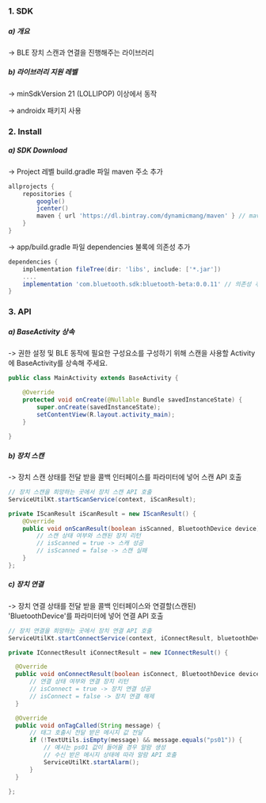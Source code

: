 ### 1. SDK

##### <a id="FUNCTION"></a> a) 개요
-> BLE 장치 스캔과 연결을 진행해주는 라이브러리

##### <a id="FUNCTION"></a> b) 라이브러리 지원 레벨

-> minSdkVersion 21 (LOLLIPOP) 이상에서 동작

-> androidx 패키지 사용

### 2. Install

##### <a id="DOWNLOAD"></a> a) SDK Download

-> Project 레벨 build.gradle 파일 maven 주소 추가
```gradle
allprojects {
    repositories {
        google()
        jcenter()
        maven { url 'https://dl.bintray.com/dynamicmang/maven' } // maven 주소 추가
    }
}
```

-> app/build.gradle 파일 dependencies 불록에 의존성 추가
```gradle
dependencies {
    implementation fileTree(dir: 'libs', include: ['*.jar']) 
    ....
    implementation 'com.bluetooth.sdk:bluetooth-beta:0.0.11' // 의존성 추가
}
```

### 3. API

##### <a id="API_1"></a> a) BaseActivity 상속
-> 권한 설정 및 BLE 동작에 필요한 구성요소를 구성하기 위해 스캔을 사용할 Activity에 BaseActivity를 상속해 주세요.

```java
public class MainActivity extends BaseActivity {

    @Override
    protected void onCreate(@Nullable Bundle savedInstanceState) {
        super.onCreate(savedInstanceState);
        setContentView(R.layout.activity_main);
    }
    
}
```

##### <a id="API_1"></a> b) 장치 스캔

-> 장치 스캔 상태를 전달 받을 콜백 인터페이스를 파라미터에 넣어 스캔 API 호출

```java
// 장치 스캔을 희망하는 곳에서 장치 스캔 API 호출
ServiceUtilKt.startScanService(context, iScanResult);
```

```java
private IScanResult iScanResult = new IScanResult() {
    @Override
    public void onScanResult(boolean isScanned, BluetoothDevice device) {
        // 스캔 상태 여부와 스캔된 장치 리턴
        // isScanned = true -> 스캐 성공
        // isScanned = false -> 스캔 실패
    }
};
```

##### <a id="API_2"></a> c) 장치 연결

-> 장치 연결 상태를 전달 받을 콜백 인터페이스와 연결할(스캔된) 'BluetoothDevice'를 파라미터에 넣어 연결 API 호출

```java
// 장치 연결을 희망하는 곳에서 장치 연결 API 호출
ServiceUtilKt.startConnectService(context, iConnectResult, bluetoothDevice);
```
```java
private IConnectResult iConnectResult = new IConnectResult() {

  @Override
  public void onConnectResult(boolean isConnect, BluetoothDevice device) {
      // 연결 상태 여부와 연결 장치 리턴
      // isConnect = true -> 장치 연결 성공
      // isConnect = false -> 장치 연결 해제
  }

  @Override
  public void onTagCalled(String message) {
      // 태그 호출시 전달 받은 메시지 값 전달
      if (!TextUtils.isEmpty(message) && message.equals("ps01")) {
          // 예시는 ps01 값이 들어올 경우 알람 생성
          // 수신 받은 메시지 상태에 따라 알람 API 호출
          ServiceUtilKt.startAlarm();
      }
  }

};
```
